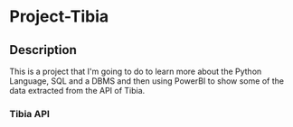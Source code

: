 # Project-Tibia

## Description

This is a project that I'm going to do to learn more about the Python Language, SQL and a DBMS and then using PowerBI to show some of the data extracted from the API of Tibia.

### Tibia API